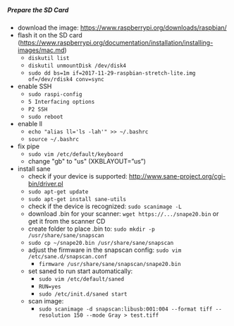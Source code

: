##### Prepare the SD Card
* download the image: https://www.raspberrypi.org/downloads/raspbian/
* flash it on the SD card (https://www.raspberrypi.org/documentation/installation/installing-images/mac.md)
  * ` diskutil list `
  * ` diskutil unmountDisk /dev/disk4 `
  * ` sudo dd bs=1m if=2017-11-29-raspbian-stretch-lite.img of=/dev/rdisk4 conv=sync `
* enable SSH
  * ` sudo raspi-config `
  * ` 5 Interfacing options `
  * ` P2 SSH `
  * ` sudo reboot `
* enable ll
  * ` echo "alias ll='ls -lah'" >> ~/.bashrc `
  * ` source ~/.bashrc `
* fix pipe
  * ` sudo vim /etc/default/keyboard `
  * change "gb" to "us" (XKBLAYOUT=”us”)
* install sane
  * check if your device is supported: http://www.sane-project.org/cgi-bin/driver.pl
  * ` sudo apt-get update `
  * ` sudo apt-get install sane-utils ` 
  * check if the device is recognized: ` sudo scanimage -L `
  * download .bin for your scanner: ` wget https://.../snape20.bin ` or get it from the scanner CD
  * create folder to place .bin to: ` sudo mkdir -p /usr/share/sane/snapscan `
  * ` sudo cp ~/snape20.bin /usr/share/sane/snapscan `
  * adjust the firmware in the snapscan config: ` sudo vim /etc/sane.d/snapscan.conf `
    * ` firmware /usr/share/sane/snapscan/snape20.bin ` 
  * set saned to run start automatically:
    * ` sudo vim /etc/default/saned `
    * ` RUN=yes `
    * ` sudo /etc/init.d/saned start `
  * scan image:
    * ` sudo scanimage -d snapscan:libusb:001:004 --format tiff --resolution 150 --mode Gray > test.tiff `
  
 